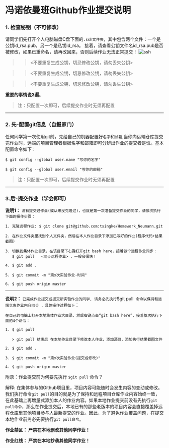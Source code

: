 # 冯诺依曼班Github作业提交说明

### 1. 检查秘钥（不可修改）

请同学们先打开个人电脑磁盘C盘下面的`.ssh文件夹`，其中包含两个文件：一个是公钥id_rsa.pub，另一个是私钥id_rsa。 接着，请查看公钥文件名id_rsa.pub是否被修改，如果已重命名，请再改回来，否则后续作业无法正常提交！
![ssh](https://github.com/tsingke/Homework_Neumann/blob/master/%E3%80%90%E4%BD%9C%E4%B8%9A%E4%BB%BB%E5%8A%A1%E3%80%91/%E5%AE%9E%E9%AA%8C%E6%8A%A5%E5%91%8A%E6%A8%A1%E6%9D%BF/ssh.png)

>> <不要重复生成公钥，切忌修改公钥，请勿丢失公钥>

>> <不要重复生成公钥，切忌修改公钥，请勿丢失公钥>

>> <不要重复生成公钥，切忌修改公钥，请勿丢失公钥>

 **重要的事情说3遍**。
 
 >注：只配置一次即可，后续提交作业时无须再配置

----

### 2. 先-配置git信息（自报家门）
任何同学第一次使用git前，先给自己的机器配置好`名字`和`邮箱`,当你向远端仓库提交完作业时，远端的项目管理者根据名字和邮箱即可分辨出作业的提交者是谁。基本配置命令如下：

`$ git config --global user.name "写你的名字"`

`$ git config --global user.email "写你的邮箱"`

>注：只配置一次即可，后续提交作业时无须再配置

-----

### 3.后-提交作业（学会即可）
**说明1：**  `没有提交过作业(或从来没克隆过)，也就是第一次准备提交作业的同学，请依次执行下面的操作步骤：`
```
1. 克隆远程作业: $ git clone git@github.com:tsingke/Homework_Neumann.git 

2. 在作业文件夹里找到个人文件夹，然后在本人作业目录下添加已写好的作业(程序代码+结果截图)

3. 切换到集体作业目录，在该目录下右键打开git bash here，接着做个远程作业同步：
   $ git pull   <同步远程作业> ，一般会很快！
 
4. $ git add .  

5. $ git commit -m "第x次实验作业-时间"

6. $ git push origin master

```
-----

**说明2：** `已完成作业提交或提交新实验作业的同学, 请务必先执行`$git pull` 命令以保持和远端仓库作业内容同步 ，具体操作过程如下`：

```
在自己的电脑上打开本地集体作业大目录，然后右键点击“git bash here”，接着依次执行下面的4个命令：

1. $ git pull

   > git pull 结束后 在本地作业目录下修改本人作业，添加源码，添加执行结果截图文件

2. $ git add .

3. $ git commit -m "第x次实验作业(提交或修改)"

4. $ git push origin master

```

附录：作业提交前为何要先执行 `$git pull` 命令？ 

解释: 在集体参与的Github项目里，项目内容可能随时会发生内容的变动或修改。我们执行命令`git pull`的目的就是为了保持和远程项目仓库作业内容始终一致，在此基础上再增量式添加本人的作业内容。如果本地作业提交前没有先执行`git pull命令`，那么在作业提交后，本地已有的那些老版本的项目内容会直接覆盖掉远程仓库里其他项目参与人最新提交的作业。因此，为了避免作业覆盖问题，在提交本地作业前务必先要执行`git pull命令`。


**作业禁区： 严禁在本地删改其他同学作业！**

**作业红线： 严禁在本地抄袭其他同学作业！**
